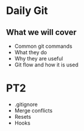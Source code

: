 # Daily Git

## What we will cover

- Common git commands
- What they do
- Why they are useful
- Git flow and how it is used

# PT2

- .gitignore
- Merge conflicts
- Resets
- Hooks
